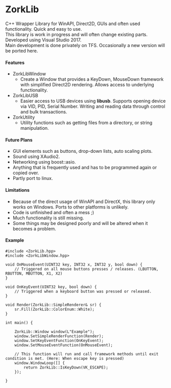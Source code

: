 # ZorkLib
C++ Wrapper Library for WinAPI, Direct2D, GUIs and often used functionality. Quick and easy to use.  
This library is work in progress and will often change existing parts. Developed using Visual Studio 2017.  
Main development is done privately on TFS. Occasionally a new version will be ported here.

#### Features
* ZorkLibWindow 
	* Create a Window that provides a KeyDown, MouseDown framework with simplified Direct2D rendering. Allows access to underlying functionality.
* ZorkLibUSB
	* Easier access to USB devices using **libusb**. Supports opening device via VID, PID, Serial Number. Writing and reading data through control and bulk transactions.
* ZorkUtility
	* Utility functions such as getting files from a directory, or string manipulation.

#### Future Plans
* GUI elements such as buttons, drop-down lists, auto scaling plots.
* Sound using XAudio2.
* Networking using boost::asio.
* Anything that is frequently used and has to be programmed again or copied over.
* Partly port to linux.

#### Limitations
* Because of the direct usage of WinAPI and DirectX, this library only works on Windows. Ports to other platforms is unlikely.
* Code is unfinished and often a mess ;)
* Much functionality is still missing.
* Some things may be designed poorly and will be altered when it becomes a problem.

#### Example

	#include <ZorkLib.hpp>
	#include <ZorkLibWindow.hpp>
	
	void OnMouseEvent(UINT32 key, INT32 x, INT32 y, bool down) {
		// Triggered on all mouse buttons presses / releases. (LBUTTON, RBUTTON, MBUTTON, X1, X2)
	}
	
	void OnKeyEvent(UINT32 key, bool down) {
		// Triggered when a keyboard button was pressed or released.
	}
	
	void Render(ZorkLib::SimpleRenderer& sr) {
		sr.Fill(ZorkLib::ColorEnum::White);
	}
	
	int main() {
    
		ZorkLib::Window window(L"Example");
		window.SetSimpleRenderFunction(Render);
		window.SetKeyEventFunction(OnKeyEvent);
		window.SetMouseEventFunction(OnMouseEvent);
        
        // This function will run and call framework methods until exit condition is met. (Here: When escape key is pressed)
		window.WindowLoop([] {
			return ZorkLib::IsKeyDown(VK_ESCAPE);
		});
        
	}
